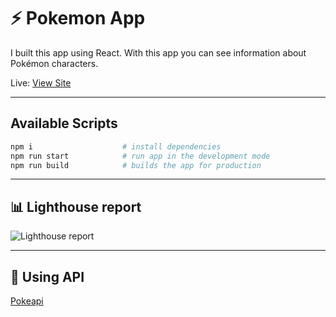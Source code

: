 # ⚡ Pokemon App

I built this app using React. With this app you can see information about Pokémon characters.

Live: [View Site](https://pokemon-app-vs8.netlify.app/)

---

## Available Scripts

```bash
npm i                    # install dependencies
npm run start            # run app in the development mode
npm run build            # builds the app for production
```

---

## 📊 Lighthouse report
![Lighthouse report](https://vladsvir.ru/img/lighthouse.png "Lighthouse report")

---

## 📄 Using API

[Pokeapi](https://pokeapi.co/)